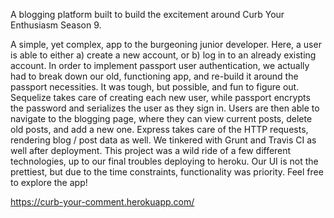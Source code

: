 A blogging platform built to build the excitement around Curb Your Enthusiasm Season 9. 

A simple, yet complex, app to the burgeoning junior developer. Here, a user is able to either a) create a new account, or b) log in to an 
already existing account. In order to implement passport user authentication, we actually had to break down our old, functioning app, and 
re-build it around the passport necessities. It was tough, but possible, and fun to figure out. Sequelize takes care of creating each 
new user, while passport encrypts the password and serializes the user as they sign in. Users are then able to navigate to the blogging page,
where they can view current posts, delete old posts, and add a new one. Express takes care of the HTTP requests, rendering blog / post data
as well. We tinkered with Grunt and Travis CI as well after deployment. This project was a wild ride of a few different technologies, up to
our final troubles deploying to heroku. Our UI is not the prettiest, but due to the time constraints, functionality was priority. Feel free 
to explore the app!

https://curb-your-comment.herokuapp.com/
